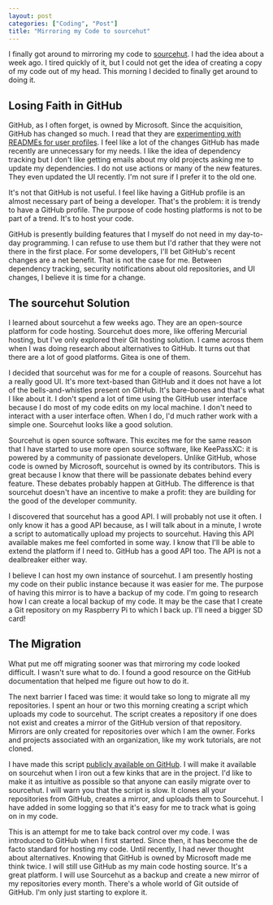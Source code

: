 ```yaml
---
layout: post
categories: ["Coding", "Post"]
title: "Mirroring my Code to sourcehut"
---
```


I finally got around to mirroring my code to [sourcehut](https://sourcehut.org/). I had the idea about a week ago. I tired quickly of it, but I could not get the idea of creating a copy of my code out of my head. This morning I decided to finally get around to doing it.

## Losing Faith in GitHub

GitHub, as I often forget, is owned by Microsoft. Since the acquisition, GitHub has changed so much. I read that they are [experimenting with READMEs for user profiles](https://www.aboutmonica.com/blog/how-to-create-a-github-profile-readme). I feel like a lot of the changes GitHub has made recently are unnecessary for my needs. I like the idea of dependency tracking but I don't like getting emails about my old projects asking me to update my dependencies. I do not use actions or many of the new features. They even updated the UI recently. I'm not sure if I prefer it to the old one.

It's not that GitHub is not useful. I feel like having a GitHub profile is an almost necessary part of being a developer. That's the problem: it is trendy to have a GitHub profile. The purpose of code hosting platforms is not to be part of a trend. It's to host your code.

GitHub is presently building features that I myself do not need in my day-to-day programming. I can refuse to use them but I'd rather that they were not there in the first place. For some developers, I'll bet GitHub's recent changes are a net benefit. That is not the case for me. Between dependency tracking, security notifications about old repositories, and UI changes, I believe it is time for a change.

## The sourcehut Solution

I learned about sourcehut a few weeks ago. They are an open-source platform for code hosting. Sourcehut does more, like offering Mercurial hosting, but I've only explored their Git hosting solution. I came across them when I was doing research about alternatives to GitHub. It turns out that there are a lot of good platforms. Gitea is one of them.

I decided that sourcehut was for me for a couple of reasons. Sourcehut has a really good UI. It's more text-based than GitHub and it does not have a lot of the bells-and-whistles present on GitHub. It's bare-bones and that's what I like about it. I don't spend a lot of time using the GitHub user interface because I do most of my code edits on my local machine. I don't need to interact with a user interface often. When I do, I'd much rather work with a simple one. Sourcehut looks like a good solution.

Sourcehut is open source software. This excites me for the same reason that I have started to use more open source software, like KeePassXC: it is powered by a community of passionate developers. Unlike GitHub, whose code is owned by Microsoft, sourcehut is owned by its contributors. This is great because I know that there will be passionate debates behind every feature. These debates probably happen at GitHub. The difference is that sourcehut doesn't have an incentive to make a profit: they are building for the good of the developer community.

I discovered that sourcehut has a good API. I will probably not use it often. I only know it has a good API because, as I will talk about in a minute, I wrote a script to automatically upload my projects to sourcehut. Having this API available makes me feel comforted in some way. I know that I'll be able to extend the platform if I need to. GitHub has a good API too. The API is not a dealbreaker either way.

I believe I can host my own instance of sourcehut. I am presently hosting my code on their public instance because it was easier for me. The purpose of having this mirror is to have a backup of my code. I'm going to research how I can create a local backup of my code. It may be the case that I create a Git repository on my Raspberry Pi to which I back up. I'll need a bigger SD card!

## The Migration

What put me off migrating sooner was that mirroring my code looked difficult. I wasn't sure what to do. I found a good resource on the GitHub documentation that helped me figure out how to do it.

The next barrier I faced was time: it would take so long to migrate all my repositories. I spent an hour or two this morning creating a script which  uploads my code to sourcehut. The script creates a repository if one does not exist and creates a mirror of the GitHub version of that repository. Mirrors are only created for repositories over which I am the owner. Forks and projects associated with an organization, like my work tutorials, are not cloned.

I have made this script [publicly available on GitHub](https://github.com/jamesgoca/sourcehut-uploader). I will make it available on sourcehut when I iron out a few kinks that are in the project. I'd like to make it as intuitive as possible so that anyone can easily migrate over to sourcehut. I will warn you that the script is slow. It clones all your repositories from GitHub, creates a mirror, and uploads them to Sourcehut. I have added in some logging so that it's easy for me to track what is going on in my code.

This is an attempt for me to take back control over my code. I was introduced to GitHub when I first started. Since then, it has become the de facto standard for hosting my code. Until recently, I had never thought about alternatives. Knowing that GitHub is owned by Microsoft made me think twice. I will still use GitHub as my main code hosting source. It's a great platform. I will use Sourcehut as a backup and create a new mirror of my repositories every month. There's a whole world of Git outside of GitHub. I'm only just starting to explore it.